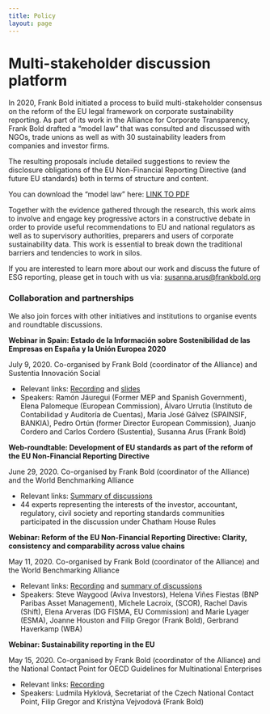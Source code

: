 ```yaml
---
title: Policy
layout: page
---
```


<h1>Multi-stakeholder discussion platform</h1>

In 2020, Frank Bold initiated a process to build multi-stakeholder consensus on the reform of the EU legal framework on corporate sustainability reporting. As part of its work in the Alliance for Corporate Transparency, Frank Bold drafted a “model law” that was consulted and discussed with NGOs, trade unions as well as with 30 sustainability leaders from companies and investor firms. 

The resulting proposals include detailed suggestions to review the disclosure obligations of the EU Non-Financial Reporting Directive (and future EU standards) both in terms of structure and content. 

You can download the “model law” here: <a href="">LINK TO PDF</a>

Together with the evidence gathered through the research, this work aims to involve and engage key progressive actors in a constructive debate in order to provide useful recommendations to EU and national regulators as well as to supervisory authorities, preparers and users of corporate sustainability data. This work is essential to break down the traditional barriers and tendencies to work in silos. 

If you are interested to learn more about our work and discuss the future of ESG reporting, please get in touch with us via: <a href="mailto:susanna.arus@frankbold.org">susanna.arus@frankbold.org</a>


<h3>Collaboration and partnerships</h3>

We also join forces with other initiatives and institutions to organise events and roundtable discussions. 

<strong>Webinar in Spain: Estado de la Información sobre Sostenibilidad de las Empresas en España y la Unión Europea 2020</strong>

July 9, 2020. Co-organised by Frank Bold (coordinator of the Alliance) and Sustentia Innovación Social
- Relevant links: <a href="" target="_blank">Recording</a> and <a href="" target="_blank">slides</a>
- Speakers: Ramón Jáuregui (Former MEP and Spanish Government), Elena Palomeque (European Commission), Álvaro Urrutia (Instituto de Contabilidad y Auditoría de Cuentas), Maria José Gálvez (SPAINSIF, BANKIA), Pedro Ortún (former Director European Commission), Juanjo Cordero and Carlos Cordero (Sustentia), Susanna Arus (Frank Bold)

<strong>Web-roundtable: Development of EU standards as part of the reform of the EU Non-Financial Reporting Directive</strong>

June 29, 2020. Co-organised by Frank Bold (coordinator of the Alliance) and the World Benchmarking Alliance
- Relevant links: <a href="" target="_blank">Summary of discussions</a> 
- 44 experts representing the interests of the investor, accountant, regulatory, civil society and reporting standards communities participated in the discussion under Chatham House Rules

<strong>Webinar: Reform of the EU Non-Financial Reporting Directive: Clarity, consistency and comparability across value chains</strong>

May 11, 2020. Co-organised by Frank Bold (coordinator of the Alliance) and the World Benchmarking Alliance
- Relevant links: <a href="" target="_blank">Recording</a> and <a href="" target="_blank">summary of discussions</a> 
- Speakers: Steve Waygood (Aviva Investors), Helena Viñes Fiestas (BNP Paribas Asset Management), Michele Lacroix, (SCOR), Rachel Davis (Shift), Elena Arveras (DG FISMA, EU Commission) and Marie Lyager (ESMA), Joanne Houston and Filip Gregor (Frank Bold), Gerbrand Haverkamp (WBA) 

<strong>Webinar: Sustainability reporting in the EU</strong>

May 15, 2020. Co-organised by Frank Bold (coordinator of the Alliance) and the National Contact Point for OECD Guidelines for Multinational Enterprises 
- Relevant links: <a href="" target="_blank">Recording</a> 
- Speakers: Ludmila Hyklová, Secretariat of the Czech National Contact Point, Filip Gregor and Kristýna Vejvodová (Frank Bold)
